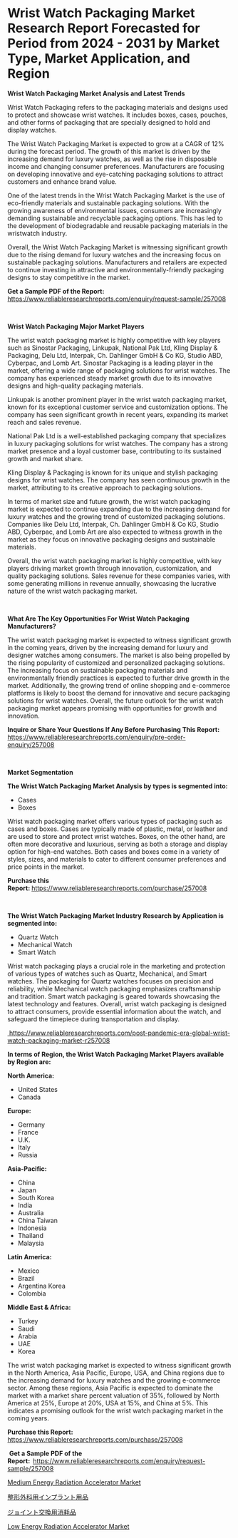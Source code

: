 <p><h1>Wrist Watch Packaging Market Research Report Forecasted for Period from 2024 -  2031 by Market Type, Market Application, and Region</h1></p><p><strong>Wrist Watch Packaging Market Analysis and Latest Trends</strong></p>
<p><p>Wrist Watch Packaging refers to the packaging materials and designs used to protect and showcase wrist watches. It includes boxes, cases, pouches, and other forms of packaging that are specially designed to hold and display watches.</p><p>The Wrist Watch Packaging Market is expected to grow at a CAGR of 12% during the forecast period. The growth of this market is driven by the increasing demand for luxury watches, as well as the rise in disposable income and changing consumer preferences. Manufacturers are focusing on developing innovative and eye-catching packaging solutions to attract customers and enhance brand value.</p><p>One of the latest trends in the Wrist Watch Packaging Market is the use of eco-friendly materials and sustainable packaging solutions. With the growing awareness of environmental issues, consumers are increasingly demanding sustainable and recyclable packaging options. This has led to the development of biodegradable and reusable packaging materials in the wristwatch industry.</p><p>Overall, the Wrist Watch Packaging Market is witnessing significant growth due to the rising demand for luxury watches and the increasing focus on sustainable packaging solutions. Manufacturers and retailers are expected to continue investing in attractive and environmentally-friendly packaging designs to stay competitive in the market.</p></p>
<p><strong>Get a Sample PDF of the Report:&nbsp;</strong> <a href="https://www.reliableresearchreports.com/enquiry/request-sample/257008">https://www.reliableresearchreports.com/enquiry/request-sample/257008</a></p>
<p>&nbsp;</p>
<p><strong>Wrist Watch Packaging Major Market Players</strong></p>
<p><p>The wrist watch packaging market is highly competitive with key players such as Sinostar Packaging, Linkupak, National Pak Ltd, Kling Display & Packaging, Delu Ltd, Interpak, Ch. Dahlinger GmbH & Co KG, Studio ABD, Cyberpac, and Lomb Art. Sinostar Packaging is a leading player in the market, offering a wide range of packaging solutions for wrist watches. The company has experienced steady market growth due to its innovative designs and high-quality packaging materials.</p><p>Linkupak is another prominent player in the wrist watch packaging market, known for its exceptional customer service and customization options. The company has seen significant growth in recent years, expanding its market reach and sales revenue.</p><p>National Pak Ltd is a well-established packaging company that specializes in luxury packaging solutions for wrist watches. The company has a strong market presence and a loyal customer base, contributing to its sustained growth and market share.</p><p>Kling Display & Packaging is known for its unique and stylish packaging designs for wrist watches. The company has seen continuous growth in the market, attributing to its creative approach to packaging solutions.</p><p>In terms of market size and future growth, the wrist watch packaging market is expected to continue expanding due to the increasing demand for luxury watches and the growing trend of customized packaging solutions. Companies like Delu Ltd, Interpak, Ch. Dahlinger GmbH & Co KG, Studio ABD, Cyberpac, and Lomb Art are also expected to witness growth in the market as they focus on innovative packaging designs and sustainable materials.</p><p>Overall, the wrist watch packaging market is highly competitive, with key players driving market growth through innovation, customization, and quality packaging solutions. Sales revenue for these companies varies, with some generating millions in revenue annually, showcasing the lucrative nature of the wrist watch packaging market.</p></p>
<p>&nbsp;</p>
<p><strong>What Are The Key Opportunities For Wrist Watch Packaging Manufacturers?</strong></p>
<p><p>The wrist watch packaging market is expected to witness significant growth in the coming years, driven by the increasing demand for luxury and designer watches among consumers. The market is also being propelled by the rising popularity of customized and personalized packaging solutions. The increasing focus on sustainable packaging materials and environmentally friendly practices is expected to further drive growth in the market. Additionally, the growing trend of online shopping and e-commerce platforms is likely to boost the demand for innovative and secure packaging solutions for wrist watches. Overall, the future outlook for the wrist watch packaging market appears promising with opportunities for growth and innovation.</p></p>
<p><strong>Inquire or Share Your Questions If Any Before Purchasing This Report:</strong> <a href="https://www.reliableresearchreports.com/enquiry/pre-order-enquiry/257008">https://www.reliableresearchreports.com/enquiry/pre-order-enquiry/257008</a></p>
<p>&nbsp;</p>
<p><strong>Market Segmentation</strong></p>
<p><strong>The Wrist Watch Packaging Market Analysis by types is segmented into:</strong></p>
<p><ul><li>Cases</li><li>Boxes</li></ul></p>
<p><p>Wrist watch packaging market offers various types of packaging such as cases and boxes. Cases are typically made of plastic, metal, or leather and are used to store and protect wrist watches. Boxes, on the other hand, are often more decorative and luxurious, serving as both a storage and display option for high-end watches. Both cases and boxes come in a variety of styles, sizes, and materials to cater to different consumer preferences and price points in the market.</p></p>
<p><strong>Purchase this Report:&nbsp;</strong><a href="https://www.reliableresearchreports.com/purchase/257008">https://www.reliableresearchreports.com/purchase/257008</a></p>
<p>&nbsp;</p>
<p><strong>The Wrist Watch Packaging Market Industry Research by Application is segmented into:</strong></p>
<p><ul><li>Quartz Watch</li><li>Mechanical Watch</li><li>Smart Watch</li></ul></p>
<p><p>Wrist watch packaging plays a crucial role in the marketing and protection of various types of watches such as Quartz, Mechanical, and Smart watches. The packaging for Quartz watches focuses on precision and reliability, while Mechanical watch packaging emphasizes craftsmanship and tradition. Smart watch packaging is geared towards showcasing the latest technology and features. Overall, wrist watch packaging is designed to attract consumers, provide essential information about the watch, and safeguard the timepiece during transportation and display.</p></p>
<p><a href="https://www.reliableresearchreports.com/post-pandemic-era-global-wrist-watch-packaging-market-r257008">&nbsp;https://www.reliableresearchreports.com/post-pandemic-era-global-wrist-watch-packaging-market-r257008</a></p>
<p><strong>In terms of Region, the Wrist Watch Packaging Market Players available by Region are:</strong></p>
<p>
    <p> <strong> North America: </strong>
        <ul>
            <li>United States</li>
            <li>Canada</li>
        </ul>
        </p> 
    <p> <strong> Europe: </strong>
        <ul>
            <li>Germany</li>
            <li>France</li>
            <li>U.K.</li>
            <li>Italy</li>
            <li>Russia</li>
        </ul>
        </p> 
    <p> <strong> Asia-Pacific: </strong>
        <ul>
            <li>China</li>
            <li>Japan</li>
            <li>South Korea</li>
            <li>India</li>
            <li>Australia</li>
            <li>China Taiwan</li>
            <li>Indonesia</li>
            <li>Thailand</li>
            <li>Malaysia</li>
        </ul>
        </p> 
    <p> <strong> Latin America: </strong>
        <ul>
            <li>Mexico</li>
            <li>Brazil</li>
            <li>Argentina Korea</li>
            <li>Colombia</li>
        </ul>
        </p> 
    <p> <strong> Middle East & Africa: </strong>
        <ul>
            <li>Turkey</li>
            <li>Saudi</li>
            <li>Arabia</li>
            <li>UAE</li>
            <li>Korea</li>
        </ul>
    </p>
    </p>
<p><p>The wrist watch packaging market is expected to witness significant growth in the North America, Asia Pacific, Europe, USA, and China regions due to the increasing demand for luxury watches and the growing e-commerce sector. Among these regions, Asia Pacific is expected to dominate the market with a market share percent valuation of 35%, followed by North America at 25%, Europe at 20%, USA at 15%, and China at 5%. This indicates a promising outlook for the wrist watch packaging market in the coming years.</p></p>
<p><strong>Purchase this Report: </strong><a href="https://www.reliableresearchreports.com/purchase/257008">https://www.reliableresearchreports.com/purchase/257008</a></p>
<p>&nbsp;<strong>Get a Sample PDF of the Report:&nbsp;&nbsp;</strong><a href="https://www.reliableresearchreports.com/enquiry/request-sample/257008">https://www.reliableresearchreports.com/enquiry/request-sample/257008</a></p>
<p><strong></strong></p>
<p><p><a href="https://github.com/wusalecollins540tpqoz/Market-Research-Report-List-2/blob/main/medium-energy-radiation-accelerator-market.md">Medium Energy Radiation Accelerator Market</a></p><p><a href="https://github.com/LuzHills1972/Market-Research-Report-List-1/blob/main/7806658118887.md">整形外科用インプラント用品</a></p><p><a href="https://github.com/oafhukehf4709715/Market-Research-Report-List-2/blob/main/4574930118888.md">ジョイント交換用消耗品</a></p><p><a href="https://github.com/pjcfca/Market-Research-Report-List-3/blob/main/low-energy-radiation-accelerator-market.md">Low Energy Radiation Accelerator Market</a></p></p>